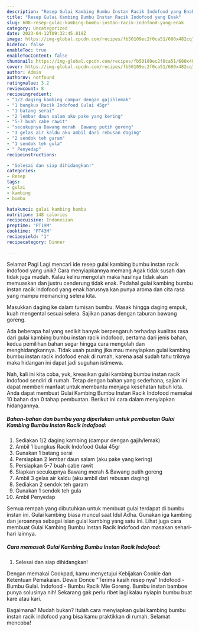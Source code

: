 ```yaml
---
description: "Resep Gulai Kambing Bumbu Instan Racik Indofood yang Enak"
title: "Resep Gulai Kambing Bumbu Instan Racik Indofood yang Enak"
slug: 608-resep-gulai-kambing-bumbu-instan-racik-indofood-yang-enak
category: Uncategorized
date: 2023-04-12T09:32:45.819Z
image: https://img-global.cpcdn.com/recipes/fb50109ec2f0ca51/680x482cq70/gulai-kambing-bumbu-instan-racik-indofood-foto-resep-utama.jpg
hideToc: false
enableToc: true
enableTocContent: false
thumbnail: https://img-global.cpcdn.com/recipes/fb50109ec2f0ca51/680x482cq70/gulai-kambing-bumbu-instan-racik-indofood-foto-resep-utama.jpg
cover: https://img-global.cpcdn.com/recipes/fb50109ec2f0ca51/680x482cq70/gulai-kambing-bumbu-instan-racik-indofood-foto-resep-utama.jpg
author: Admin
authorAv: notfound
ratingvalue: 3.2
reviewcount: 8
recipeingredient:
- "1/2 daging kambing campur dengan gajihlemak"
- "1 bungkus Racik Indofood Gulai 45gr"
- "1 batang serai"
- "2 lembar daun salam aku pake yang kering"
- "5-7 buah cabe rawit"
- "secukupnya Bawang merah  Bawang putih goreng"
- "3 gelas air kaldu aku ambil dari rebusan daging"
- "2 sendok teh garam"
- "1 sendok teh gula"
- " Penyedap"
recipeinstructions:

- "Selesai dan siap dihidangkan!"
categories:
- Resep
tags:
- gulai
- kambing
- bumbu

katakunci: gulai kambing bumbu 
nutrition: 148 calories
recipecuisine: Indonesian
preptime: "PT19M"
cooktime: "PT43M"
recipeyield: "1"
recipecategory: Dinner

---
```



Selamat Pagi Lagi mencari ide resep gulai kambing bumbu instan racik indofood yang unik? Cara menyiapkannya memang Agak tidak susah dan tidak juga mudah. Kalau keliru mengolah maka hasilnya tidak akan memuaskan dan justru cenderung tidak enak. Padahal gulai kambing bumbu instan racik indofood yang enak harusnya kan punya aroma dan cita rasa yang mampu memancing selera kita.


Masukkan daging ke dalam tumisan bumbu. Masak hingga daging empuk, kuah mengental sesuai selera. Sajikan panas dengan taburan bawang goreng.

Ada beberapa hal yang sedikit banyak berpengaruh terhadap kualitas rasa dari gulai kambing bumbu instan racik indofood, pertama dari jenis bahan, kedua pemilihan bahan segar hingga cara mengolah dan menghidangkannya. Tidak usah pusing jika mau menyiapkan gulai kambing bumbu instan racik indofood enak di rumah, karena asal sudah tahu triknya maka hidangan ini dapat jadi suguhan istimewa.


Nah, kali ini kita coba, yuk, kreasikan gulai kambing bumbu instan racik indofood sendiri di rumah. Tetap dengan bahan yang sederhana, sajian ini dapat memberi manfaat untuk membantu menjaga kesehatan tubuh kita. Anda dapat membuat Gulai Kambing Bumbu Instan Racik Indofood memakai 10 bahan dan 0 tahap pembuatan. Berikut ini cara dalam menyiapkan hidangannya.

<!--inarticleads1-->

##### Bahan-bahan dan bumbu yang diperlukan untuk pembuatan Gulai Kambing Bumbu Instan Racik Indofood:

1. Sediakan 1/2 daging kambing (campur dengan gajih/lemak)
1. Ambil 1 bungkus Racik Indofood Gulai 45gr
1. Gunakan 1 batang serai
1. Persiapkan 2 lembar daun salam (aku pake yang kering)
1. Persiapkan 5-7 buah cabe rawit
1. Siapkan secukupnya Bawang merah &amp; Bawang putih goreng
1. Ambil 3 gelas air kaldu (aku ambil dari rebusan daging)
1. Sediakan 2 sendok teh garam
1. Gunakan 1 sendok teh gula
1. Ambil  Penyedap


Semua rempah yang dibutuhkan untuk membuat gulai terdapat di bumbu instan ini. Gulai kambing biasa muncul saat Idul Adha. Gunakan iga kambing dan jeroannya sebagai isian gulai kambing yang satu ini. Lihat juga cara membuat Gulai Kambing Bumbu Instan Racik Indofood dan masakan sehari-hari lainnya. 

<!--inarticleads2-->

##### Cara memasak Gulai Kambing Bumbu Instan Racik Indofood:


1. Selesai dan siap dihidangkan!

Dengan memakai Cookpad, kamu menyetujui Kebijakan Cookie dan Ketentuan Pemakaian. Dewix Donce &#34;Terima kasih resep nya&#34; Indofood - Bumbu Gulai. Indofood - Bumbu Racik Mie Goreng. Bumbu instan bamboe punya solusinya nih! Sekarang gak perlu ribet lagi kalau nyiapin bumbu buat kare atau kari. 

Bagaimana? Mudah bukan? Itulah cara menyiapkan gulai kambing bumbu instan racik indofood yang bisa kamu praktikkan di rumah. Selamat mencoba!
